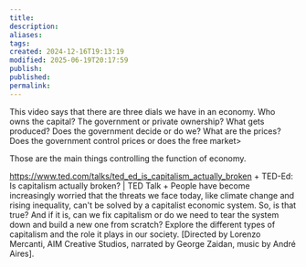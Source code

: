 ```yaml
---
title: 
description: 
aliases: 
tags: 
created: 2024-12-16T19:13:19
modified: 2025-06-19T20:17:59
publish: 
published: 
permalink: 
---
```



This video says that there are three dials we have in an economy.
Who owns the capital? The government or private ownership?
What gets produced? Does the government decide or do we?
What are the prices? Does the government control prices or does the free market>

Those are the main things controlling the function of economy.


https://www.ted.com/talks/ted_ed_is_capitalism_actually_broken + TED-Ed: Is capitalism actually broken? | TED Talk + People have become increasingly worried that the threats we face today, like climate change and rising inequality, can't be solved by a capitalist economic system. So, is that true? And if it is, can we fix capitalism or do we need to tear the system down and build a new one from scratch? Explore the different types of capitalism and the role it plays in our society. [Directed by Lorenzo Mercanti, AIM Creative Studios, narrated by George Zaidan, music by André Aires].
